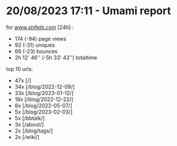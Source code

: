# 20/08/2023 17:11 - Umami report
for www.shifeiti.com [24h] :

 - 174 (-94) page views
 - 92 (-31) uniques
 - 66 (-23) bounces
 - 2h 12' 46'' (-5h 33' 43'') totaltime


top 10 urls:
 - 47x [/]
 - 34x [/blog/2022-12-09/]
 - 33x [/blog/2023-01-12/]
 - 19x [/blog/2022-12-22/]
 - 8x [/blog/2022-05-07/]
 - 5x [/blog/2023-02-03/]
 - 5x [/bbtalk/]
 - 3x [/about/]
 - 2x [/blog/tags/]
 - 2x [/wiki/]



